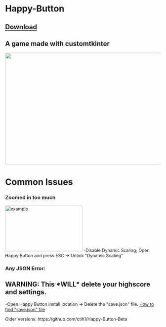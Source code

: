 # Happy-Button
## [Download](https://github.com/ctih1/Happy-Button/releases/latest)
<h2>A game made with customtkinter</h2>



<img src="https://user-images.githubusercontent.com/78687256/230709646-714222ec-6a75-4092-9b15-e68e32c72827.gif" width="640" height="360"/>



<h1>Common Issues</h1>

<h3>Zoomed in too much</h3> 
<img width="250" height="150" alt="example" src="https://user-images.githubusercontent.com/78687256/232200084-c957dcdb-156c-4c55-b342-a254ce41b675.png">
-Disable Dynamic Scaling; Open Happy Button and press ESC -> Untick "Dynamic Scaling"

<h3>Any JSON Error:</h3>
<h2>WARNING: This *WILL* delete your highscore and settings.</h2>
-Open Happy Button install location -> Delete the "save.json" file. <a href="https://github.com/ctih1/Happy-Button/wiki/How-to-delete-%22save.json%22">How to find "save.json" file</a>

<p>Older Versions: https://github.com/ctih1/Happy-Button-Beta<p>
